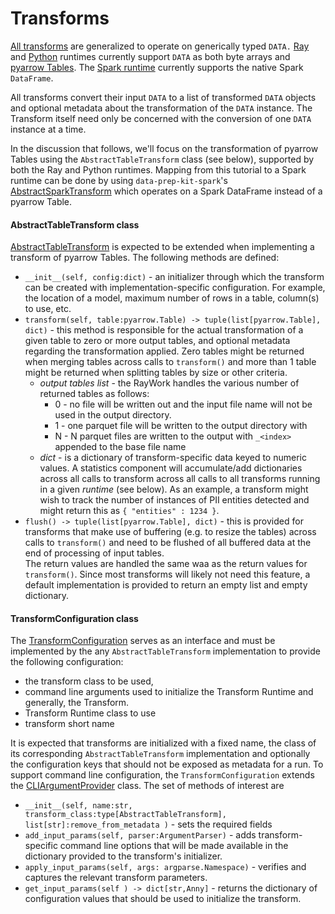 # Transforms 

[All transforms](../python/src/data_processing/transform/abstract_transform.py)
are generalized to operate on generically typed `DATA.`
[Ray](ray-runtime.md) and [Python](python-runtime.md) runtimes 
currently support `DATA` as both byte arrays 
and [pyarrow Tables](https://arrow.apache.org/docs/python/generated/pyarrow.Table.html). 
The [Spark runtime](spark-runtime.md) currently supports the native Spark `DataFrame`.

All transforms convert their input `DATA` to a list of transformed `DATA` objects
and optional metadata about the transformation of the `DATA` instance.
The Transform itself need only be concerned with the conversion 
of one `DATA` instance at a time.

In the discussion that follows, we'll focus on the transformation of pyarrow Tables
using the `AbstractTableTransform` class (see below), supported by both
the Ray and Python runtimes.
Mapping from this tutorial to a Spark runtime can be done by using 
`data-prep-kit-spark`'s [AbstractSparkTransform](../spark/src/data_processing_spark/runtime/spark/spark_transform.py)
which operates on a Spark DataFrame instead of a pyarrow Table.


#### AbstractTableTransform class
[AbstractTableTransform](../ray/src/data_processing_ray/transform/table_transform.py) 
is expected to be extended when implementing a transform of pyarrow Tables.
The following methods are defined:

* ```__init__(self, config:dict)``` - an initializer through which the transform can be created 
with implementation-specific configuration.  For example, the location of a model, maximum number of
rows in a table, column(s) to use, etc. 
* ```transform(self, table:pyarrow.Table) -> tuple(list[pyarrow.Table], dict)``` - this method is responsible
for the actual transformation of a given table to zero or more output tables, and optional 
metadata regarding the transformation applied.  Zero tables might be returned when
merging tables across calls to `transform()` and more than 1 table might be returned
when splitting tables by size or other criteria.
  * _output tables list_ - the RayWork handles the various number of returned tables as follows: 
    * 0 - no file will be written out and the input file name will not be used in the output directory.
    * 1 - one parquet file will be written to the output directory with 
    * N - N parquet files are written to the output with `_<index>` appended to the base file name
  * _dict_ - is a dictionary of transform-specific data keyed to numeric values.  A statistics component will
         accumulate/add dictionaries across all calls to transform across all calls to all transforms running
         in a given _runtime_ (see below). As an example, a
         transform might wish to track the number of instances of PII entities detected and might return 
         this as `{ "entities" : 1234 }`.
* ```flush() -> tuple(list[pyarrow.Table], dict)``` - this is provided for transforms that
make use of buffering (e.g. to resize the tables) across calls 
to `transform()` and need to be flushed of all buffered data at the end of processing of input tables.  
The return values are handled the same waa as the return values for `transform()`.  Since most transforms will likely
not need this feature, a default implementation is provided to return an empty list and empty dictionary.
 
#### TransformConfiguration class
The [TransformConfiguration](../ray/src/data_processing_ray/runtime/runtime_configuration.py)
serves as an interface and must be implemented by the any `AbstractTableTransform`
implementation to provide the following configuration:

* the transform class to be used,
* command line arguments used to initialize the Transform Runtime and generally, the Transform.
* Transform Runtime class to use
* transform short name 

It is expected that transforms are initialized with a fixed name, the class of its corresponding
`AbstractTableTransform` implementation and optionally the configuration keys that should not
be exposed as metadata for a run.
To support command line configuration, the `TransformConfiguration` extends the
[CLIArgumentProvider](../ray/src/data_processing_ray/utils/cli_utils.py) class.
The set of methods of interest are

* ```__init__(self, name:str, transform_class:type[AbstractTableTransform], list[str]:remove_from_metadata )``` - sets the required fields
* ```add_input_params(self, parser:ArgumentParser)``` - adds transform-specific command line options that will
be made available in the dictionary provided to the transform's initializer.
* ```apply_input_params(self, args: argparse.Namespace)``` - verifies  and captures the relevant transform parameters.
* ```get_input_params(self ) -> dict[str,Anny]``` - returns the dictionary of configuration values that
should be used to initialize the transform.


